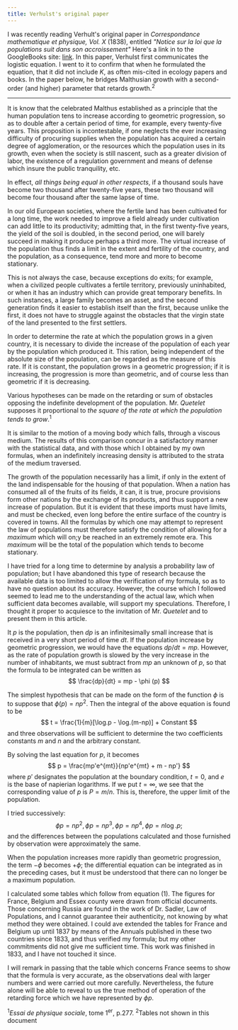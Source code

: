 ```yaml
---
title: Verhulst's original paper
---
```


I was recently reading Verhult's original paper in *Correspondance mathematique et physique, Vol. X* (1838), entitled *"Notice sur la loi que la
populations suit dans son accroissement"* Here's a link in to the GoogleBooks site: [link](https://books.google.com/books?id=8GsEAAAAYAAJ&pg=PA113#v=onepage&q&f=false).  In this paper, Verhulst first communicates the logistic equation.  I went to it to confirm that when he formulated the equation, that it did not include $K$, as often mis-cited in ecology papers and books.  In the paper below, he bridges Malthusian growth with a second-order (and higher) parameter that retards growth.<sup>2</sup>

---

It is know that the celebrated Malthus established as a principle that the human population tens to increase according to geometric progression, so as to double after a certain period of time, for example, every twenty-five years.  This proposition is incontestable, if one neglects the ever increasing difficulty of procuring supplies when the population has acquired a certain degree of agglomeration, or the resources which the population uses in its growth, even when the society is still nascent, such as a greater division of labor, the existence of a regulation government and means of defense which insure the public tranquility, etc.

In effect, *all things being equal in other respects*, if a thousand souls have become two thousand after twenty-five years, these two thousand will become four thousand after the same lapse of time.

In our old European societies, where the fertile land has been cultivated for a long time, the work needed to improve a field already under cultivation can add little to its productivity; admitting that, in the first twenty-five years, the yield of the soil is doubled, in the second period, one will barely succeed in making it produce perhaps a third more.  The virtual increase of the population thus finds a limit in the extent and fertility of the country, and the population, as a consequence, tend more and more to become stationary.

This is not always the case, because exceptions do exits; for example, when a civilized people cultivates a fertile territory, previously uninhabited, or when it has an industry which can provide great temporary benefits.  In such instances, a large family becomes an asset, and the second generation finds it easier to establish itself than the first, because unlike the first, it does not have to struggle against the obstacles that the virgin state of the land presented to the first settlers.

In order to determine the rate at which the population grows in a given country, it is necessary to divide the increase of the population of each year by the population which produced it.  This ration, being independent of the absolute size of the population, can be regarded as the measure of this rate.  If it is constant, the population grows in a geometric progression; if it is increasing, the progression is more than geometric, and of course less than geometric if it is decreasing.

Various hypotheses can be made on the retarding or sum of obstacles opposing the indefinite development of the population.  Mr. *Quetelet* supposes it proportional to *the square of the rate at which the population tends to grow*.<sup>1</sup>

It is similar to the motion of a moving body which falls, through a viscous medium.  The results of this comparison concur in a satisfactory manner with the statistical data, and with those which I obtained by my own formulas, when an indefinitely increasing density is attributed to the strata of the medium traversed.

The growth of the population necessarily has a limit, if only in the extent of the land indispensable for the housing of that population.  When a nation has consumed all of the fruits of its fields, it can, it is true, procure provisions form other nations by the exchange of its products, and thus support a new increase of population.  But it is evident that these imports must have limits, and must be checked, even long before the entire surface of the country is covered in towns.  All the formulas by which one may attempt to represent the law of populations must therefore satisfy the condition of allowing for a *maximum* which will on;y be reached in an extremely remote era.  This *maximum* will be the total of the population which tends to become stationary.

I have tried for a long time to determine by analysis a probability law of population; but I have abandoned this type of research because the available data is too limited to allow the verification of my formula, so as to have no question about its accuracy.  However, the course which I followed seemed to lead me to the understanding of the actual law, which when sufficient data becomes available, will support my speculations.  Therefore, I thought it proper to acquiesce to the invitation of Mr. *Quetelet* and to present them in this article.

It $p$ is the population, then $dp$ is an infinitesimally small increase that is received in a very short period of time $dt$.  If the population increase by geometric progression, we would have the equations $dp/dt = mp$.  However, as the rate of population growth is slowed by the very increase in the number of inhabitants, we must subtract from $mp$ an unknown of $p$, so that the formula to be integrated can be written as
$$
\frac{dp}{dt} = mp - \phi (p)
$$

The simplest hypothesis that can be made on the form of the function $\phi$ is to suppose that $\phi (p) = np^2$.  Then the integral of the above equation is found to be
$$
t = \frac{1}{m}[\log.p - \log.(m-np)] + Constant
$$
and three observations will be sufficient to determine the two coefficients constants $m$ and $n$ and the arbitrary constant.

By solving the last equation for $p$, it becomes
$$
p = \frac{mp'e^{mt}}{np'e^{mt} + m - np'}
$$
where $p'$ designates the population at the boundary condition, $t = 0$, and $e$ is the base of napierian logarithms.  If we put $t = \infty$, we see that the corresponding value of $p$ is $P = m/n$.  This is, therefore, the upper limit of the population.

I tried successively:
$$
\phi p = np^2, \phi p = np^3, \phi p = np^4, \phi p = n \log.p;
$$
and the differences between the populations calculated and those furnished by observation were approximately the same.

When the population increases more rapidly than geometric progression, the term $-\phi$ becomes $+ \phi$; the differential equation can be integrated as in the preceding cases, but it must be understood that there can no longer be a maximum population.

I calculated some tables which follow from equation (1).  The figures for France, Belgium and Essex county were drawn from official documents.  Those concerning Russia are found in the work of Dr. Sadler, Law of Populations, and I cannot guarantee their authenticity, not knowing by what method they were obtained.  I could ave extended the tables for France and Belgium up until 1837 by means of the Annuals published in these two countries since 1833, and thus verified my formula; but my other commitments did not give me sufficient time.  This work was finished in 1833, and I have not touched it since.

I will remark in passing that the table which concerns France seems to show that the formula is very accurate, as the observations deal with larger numbers and were carried out more carefully.  Nevertheless, the future alone will be able to reveal to us the true method of operation of the retarding force which we have represented by $\phi p$.

<sup>1</sup>*Essai de physique sociale*, tome 1<sup>er</sup>, p.277.
<sup>2</sup>Tables not shown in this document